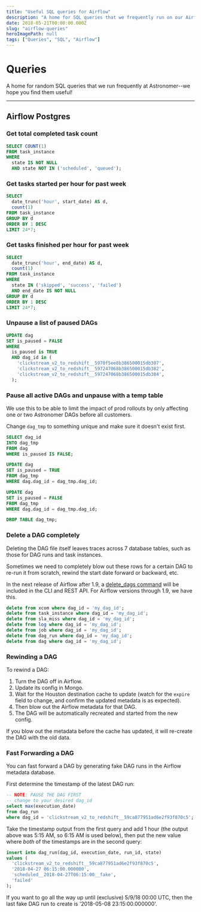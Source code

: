 ```yaml
---
title: "Useful SQL queries for Airflow"
description: "A home for SQL queries that we frequently run on our Airflow postgres database."
date: 2018-05-21T00:00:00.000Z
slug: "airflow-queries"
heroImagePath: null
tags: ["Queries", "SQL", "Airflow"]
---
```


# Queries

A home for random SQL queries that we run frequently at Astronomer--we hope you find them useful!

---

## Airflow Postgres

### Get total completed task count

```sql
SELECT COUNT(1)
FROM task_instance
WHERE
  state IS NOT NULL
  AND state NOT IN ('scheduled', 'queued');
```

### Get tasks started per hour for past week

```sql
SELECT
  date_trunc('hour', start_date) AS d,
  count(1)
FROM task_instance
GROUP BY d
ORDER BY 1 DESC
LIMIT 24*7;
```

### Get tasks finished per hour for past week

```sql
SELECT
  date_trunc('hour', end_date) AS d,
  count(1)
FROM task_instance
WHERE
  state IN ('skipped', 'success', 'failed')
  AND end_date IS NOT NULL
GROUP BY d
ORDER BY 1 DESC
LIMIT 24*7;
```

### Unpause a list of paused DAGs

```sql
UPDATE dag
SET is_paused = FALSE
WHERE
  is_paused is TRUE
  AND dag_id in (
    'clickstream_v2_to_redshift__5970f5ee8b386500015db307',
    'clickstream_v2_to_redshift__597247068b386500015db382',
    'clickstream_v2_to_redshift__597247068b386500015db384',
  );
```

### Pause all active DAGs and unpause with a temp table

We use this to be able to limit the impact of prod rollouts by only affecting one or two Astronomer DAGs before all customers.

Change `dag_tmp` to something unique and make sure it doesn't exist first.

```sql
SELECT dag_id
INTO dag_tmp
FROM dag
WHERE is_paused IS FALSE;

UPDATE dag
SET is_paused = TRUE
FROM dag_tmp
WHERE dag.dag_id = dag_tmp.dag_id;

UPDATE dag
SET is_paused = FALSE
FROM dag_tmp
WHERE dag.dag_id = dag_tmp.dag_id;

DROP TABLE dag_tmp;
```

### Delete a DAG completely

Deleting the DAG file itself leaves traces across 7 database tables, such as those for DAG runs and task instances.

Sometimes we need to completely blow out these rows for a certain DAG to re-run it from scratch, rewind the start date forward or backward, etc.

In the next release of Airflow after 1.9, a [delete_dags command](https://stackoverflow.com/a/49683543/149428) will be included in the CLI and REST API.  For Airflow versions through 1.9, we have this.

```sql
delete from xcom where dag_id = 'my_dag_id';
delete from task_instance where dag_id = 'my_dag_id';
delete from sla_miss where dag_id = 'my_dag_id';
delete from log where dag_id = 'my_dag_id';
delete from job where dag_id = 'my_dag_id';
delete from dag_run where dag_id = 'my_dag_id';
delete from dag where dag_id = 'my_dag_id';
```

### Rewinding a DAG

To rewind a DAG:

1. Turn the DAG off in Airflow.
1. Update its config in Mongo.
1. Wait for the Houston destination cache to update (watch for the `expire` field to change, and confirm the updated metadata is as expected).
1. Then blow out the Airflow metadata for that DAG.
1. The DAG will be automatically recreated and started from the new config.

If you blow out the metadata before the cache has updated, it will re-create the DAG with the old data.

### Fast Forwarding a DAG

You can fast forward a DAG by generating fake DAG runs in the Airflow metadata database.

First determine the timestamp of the latest DAG run:

```sql
-- NOTE: PAUSE THE DAG FIRST
-- change to your desired dag_id
select max(execution_date)
from dag_run
where dag_id = 'clickstream_v2_to_redshift__59ca877951ad6e2f93f870c5';
```

Take the timestamp output from the first query and add 1 hour (the output above was 5:15 AM, so 6:15 AM is used below), then put the new value where _both_ of the timestamps are in the second query:

```sql
insert into dag_run(dag_id, execution_date, run_id, state)
values (
  'clickstream_v2_to_redshift__59ca877951ad6e2f93f870c5',
  '2018-04-27 06:15:00.000000',
  'scheduled__2018-04-27T06:15:00__fake',
  'failed'
);
```

If you want to go all the way up until (exclusive) 5/9/18 00:00 UTC, then the last fake DAG run to create is '2018-05-08 23:15:00.000000'.


